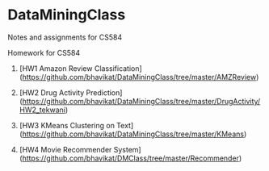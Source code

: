 # DataMiningClass
Notes and assignments for CS584


Homework for CS584

1) [HW1 Amazon Review Classification] (https://github.com/bhavikat/DataMiningClass/tree/master/AMZReview)

2) [HW2 Drug Activity Prediction] (https://github.com/bhavikat/DataMiningClass/tree/master/DrugActivity/HW2_tekwani)

3) [HW3 KMeans Clustering on Text] (https://github.com/bhavikat/DataMiningClass/tree/master/KMeans)

4) [HW4 Movie Recommender System] (https://github.com/bhavikat/DMClass/tree/master/Recommender)

